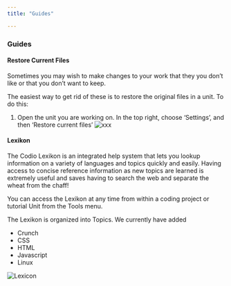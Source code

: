 ```yaml
---
title: "Guides"

---
```


### Guides 

#### Restore Current Files
Sometimes you may wish to make changes to your work that they you don’t like or that you don’t want to keep. 

The easiest way to get rid of these is to restore the original files in a unit. 
To do this:

1. Open the unit you are working on. In the top right, choose ‘Settings’, and then ‘Restore current files’
![xxx](/img/docs/xxxx.png)

#### Lexikon

The Codio Lexikon is an integrated help system that lets you lookup information on a variety of languages and topics quickly and easily. Having access to concise reference information as new topics are learned is extremely useful and saves having to search the web and separate the wheat from the chaff!

You can access the Lexikon at any time from within a coding project or tutorial Unit from the Tools menu.

The Lexikon is organized into Topics. We currently have added 

- Crunch
- CSS
- HTML
- Javascript
- Linux

![Lexicon](/img/docs/lexicon.png)